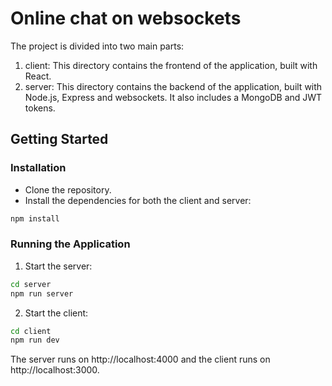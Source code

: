 # Online chat on websockets

The project is divided into two main parts:

1. client: This directory contains the frontend of the application, built with React.
2. server: This directory contains the backend of the application, built with Node.js, Express and websockets. It also includes a MongoDB and JWT tokens.

## Getting Started

### Installation

- Clone the repository.
- Install the dependencies for both the client and server:

```sh
npm install
```

### Running the Application

1. Start the server:

```sh
cd server
npm run server

```

2. Start the client:

```sh
cd client
npm run dev
```

The server runs on http://localhost:4000 and the client runs on http://localhost:3000.